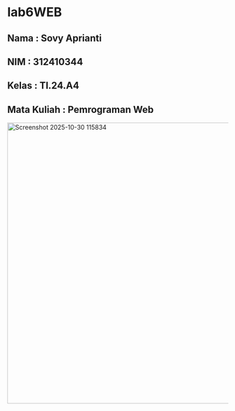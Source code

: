 # lab6WEB
## Nama : Sovy Aprianti
## NIM : 312410344
## Kelas : TI.24.A4
## Mata Kuliah : Pemrograman Web

<img width="712" height="641" alt="Screenshot 2025-10-30 115834" src="https://github.com/user-attachments/assets/ccb993a4-b243-4984-b8d9-cfac23415eb2" />

